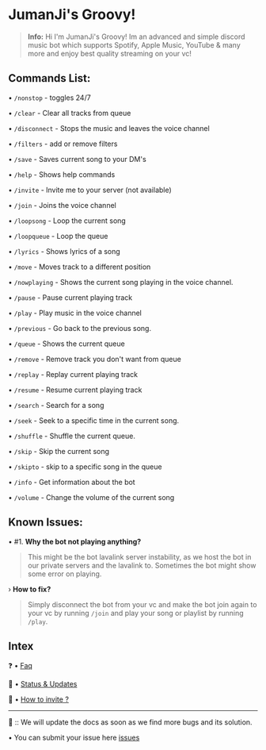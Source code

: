 # JumanJi's Groovy!
> **Info:** Hi I'm JumanJi's Groovy! Im an advanced and simple discord music bot which supports Spotify, Apple Music, YouTube & many more and enjoy best quality streaming on your vc!

## Commands List:
• `/nonstop` - toggles 24/7

• `/clear` - Clear all tracks from queue

• `/disconnect` - Stops the music and leaves the voice channel

• `/filters` - add or remove filters

• `/save` - Saves current song to your DM's

• `/help` - Shows help commands

• `/invite` - Invite me to your server (not available)

• `/join` - Joins the voice channel

• `/loopsong` - Loop the current song

• `/loopqueue` - Loop the queue

• `/lyrics` - Shows lyrics of a song

• `/move` - Moves track to a different position

• `/nowplaying` - Shows the current song playing in the voice channel.

• `/pause` - Pause current playing track

• `/play` - Play music in the voice channel

• `/previous` - Go back to the previous song.

• `/queue` - Shows the current queue

• `/remove` - Remove track you don't want from queue

• `/replay` - Replay current playing track

• `/resume` - Resume current playing track

• `/search` - Search for a song

• `/seek` - Seek to a specific time in the current song.

• `/shuffle` - Shuffle the current queue.

• `/skip` - Skip the current song

• `/skipto` - skip to a specific song in the queue

• `/info` - Get information about the bot

• `/volume` - Change the volume of the current song

## Known Issues:
• #1. **Why the bot not playing anything?**
> This might be the bot lavalink server instability, as we host the bot in our private servers and the lavalink to. Sometimes the bot might show some error on playing.

› **How to fix?**
> Simply disconnect the bot from your vc and make the bot join again to your vc by running `/join` and play your song or playlist by running `/play`. 

## Intex
❓ • [Faq](https://github.com/JumanJionGitHub/JumanJi-s-Groovy/wiki/FAQ)

📢 • [Status & Updates](https://www.statusbot.gg/status/879344819074396170)

📑 • [How to invite ?](https://github.com/JumanJionGitHub/JumanJi-s-Groovy/wiki/How-to-invite-%3F#wiki-pages-box)
_________________________

🌿 :: We will update the docs as soon as we find more bugs and its solution.

• You can submit your issue here [issues](https://discord.io/jumanjihub)

